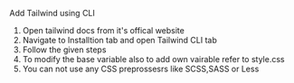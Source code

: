 Add Tailwind using CLI

1. Open tailwind docs from it's offical website
2. Navigate to Installtion tab and open Tailwind CLI tab
3. Follow the given steps
4. To modify the base variable also to add own vairable refer to style.css
5. You can not use any CSS preprossesrs like SCSS,SASS or Less